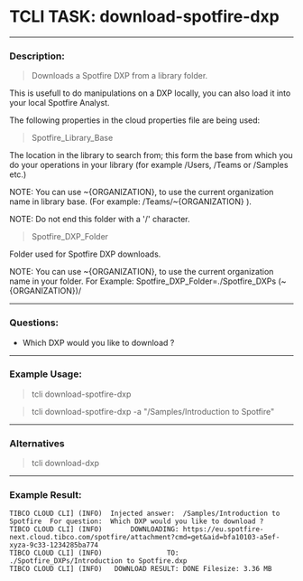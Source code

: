 # TCLI TASK: download-spotfire-dxp

---
### Description:

> Downloads a Spotfire DXP from a library folder.

This is usefull to do manipulations on a DXP locally, you can also load it into your local Spotfire Analyst.

The following properties in the cloud properties file are being used:

> Spotfire_Library_Base

The location in the library to search from; this form the base from which you do your operations in your library (for example /Users, /Teams or /Samples etc.)

NOTE: You can use \~{ORGANIZATION}, to use the current organization name in library base. (For example: /Teams/\~{ORGANIZATION} ).

NOTE: Do not end this folder with a '/' character.

> Spotfire_DXP_Folder
 
Folder used for Spotfire DXP downloads.

NOTE: You can use \~{ORGANIZATION}, to use the current organization name in your folder. For Example: Spotfire_DXP_Folder=./Spotfire_DXPs (\~{ORGANIZATION})/

---
### Questions:

* Which DXP would you like to download ?

---
### Example Usage:

> tcli download-spotfire-dxp

> tcli download-spotfire-dxp -a "/Samples/Introduction to Spotfire"

---
### Alternatives
> tcli download-dxp

---
### Example Result:

```console
TIBCO CLOUD CLI] (INFO)  Injected answer:  /Samples/Introduction to Spotfire  For question:  Which DXP would you like to download ?
TIBCO CLOUD CLI] (INFO)       DOWNLOADING: https://eu.spotfire-next.cloud.tibco.com/spotfire/attachment?cmd=get&aid=bfa10103-a5ef-xyza-9c33-1234285ba774
TIBCO CLOUD CLI] (INFO)                TO: ./Spotfire_DXPs/Introduction to Spotfire.dxp
TIBCO CLOUD CLI] (INFO)   DOWNLOAD RESULT: DONE Filesize: 3.36 MB
```
